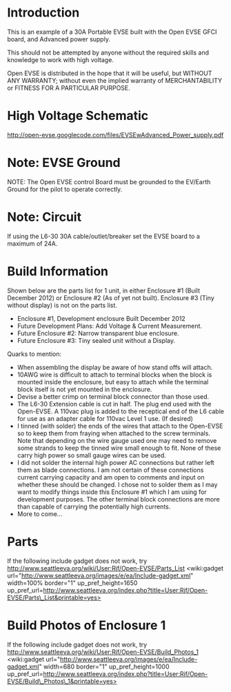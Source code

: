 # Introduction #
This is an example of a 30A Portable EVSE built with the Open EVSE GFCI board, and Advanced power supply.

This should not be attempted by anyone without the required skills and knowledge to work with high voltage.

Open EVSE is distributed in the hope that it will be useful,
but WITHOUT ANY WARRANTY; without even the implied warranty of
MERCHANTABILITY or FITNESS FOR A PARTICULAR PURPOSE.

# High Voltage Schematic #
http://open-evse.googlecode.com/files/EVSEwAdvanced_Power_supply.pdf

# Note: EVSE Ground #
NOTE: The Open EVSE control Board must be grounded to the EV/Earth Ground for the pilot to operate correctly.

# Note: Circuit #
If using the L6-30 30A cable/outlet/breaker set the EVSE board to a maximum of 24A.

# Build Information #
Shown below are the parts list for 1 unit, in either Enclosure #1 (Built December 2012) or Enclosure #2 (As of yet not built).  Enclosure #3 (Tiny without display) is not on the parts list.
  * Enclosure #1, Development enclosure Built December 2012
  * Future Development Plans: Add Voltage & Current Measurement.
  * Future Enclosure #2: Narrow transparent blue enclosure.
  * Future Enclosure #3: Tiny sealed unit without a Display.

Quarks to mention:
  * When assembling the display be aware of how stand offs will attach.
  * 10AWG wire is difficult to attach to terminal blocks when the block is mounted inside the enclosure, but easy to attach while the terminal block itself is not yet mounted in the enclosure.
  * Devise a better crimp on terminal block connector than those used.
  * The L6-30 Extension cable is cut in half.  The plug end used with the Open-EVSE.  A 110vac plug is added to the receptical end of the L6 cable for use as an adapter cable for 110vac Level 1 use. (If desired)
  * I tinned (with solder) the ends of the wires that attach to the Open-EVSE so to keep them from fraying when attached to the screw terminals.  Note that depending on the wire gauge used one may need to remove some strands to keep the tinned wire small enough to fit.  None of these carry high power so small gauge wires can be used.
  * I did not solder the internal high power AC connections but rather left them as blade connections.  I am not certain of these connections current carrying capacity and am open to comments and input on whether these should be changed.  I chose not to solder them as I may want to modify things inside this Enclosure #1 which I am using for development purposes.  The other terminal block connections are more than capable of carrying the potentially high currents.
  * More to come...

# Parts #
If the following include gadget does not work, try http://www.seattleeva.org/wiki/User:Rjf/Open-EVSE/Parts_List
<wiki:gadget url="http://www.seattleeva.org/images/e/ea/Include-gadget.xml" width=100% border="1" up\_pref\_height=1650 up\_pref\_url=http://www.seattleeva.org/index.php?title=User:Rjf/Open-EVSE/Parts\_List&printable=yes>

# Build Photos of Enclosure 1 #
If the following include gadget does not work, try http://www.seattleeva.org/wiki/User:Rjf/Open-EVSE/Build_Photos_1
<wiki:gadget url="http://www.seattleeva.org/images/e/ea/Include-gadget.xml" width=680 border="1" up\_pref\_height=1000 up\_pref\_url=http://www.seattleeva.org/index.php?title=User:Rjf/Open-EVSE/Build\_Photos\_1&printable=yes>